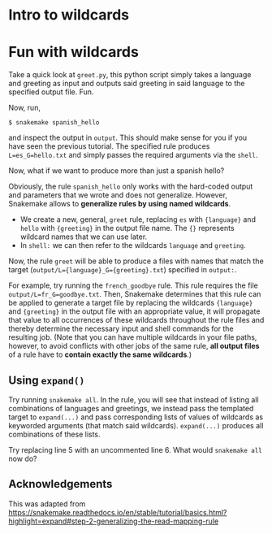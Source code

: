 # Intro to wildcards

# Fun with wildcards

Take a quick look at `greet.py`, this python script simply takes a language and greeting as input and outputs said greeting in said language to the specified output file. Fun.

Now, run,
	
	$ snakemake spanish_hello

and inspect the output in `output`. This should make sense for you if you have seen the previous tutorial. The specified rule  produces `L=es_G=hello.txt` and simply passes the required arguments via the `shell`.

Now, what if we want to produce more than just a spanish hello?

Obviously, the rule `spanish_hello` only works with the hard-coded output and parameters that we wrote and does not generalize. However, Snakemake allows to **generalize rules by using named wildcards**. 
- We create a new, general, `greet` rule, replacing `es` with `{language}` and `hello` with `{greeting}` in the output file name. The `{}` represents wildcard names that we can use later.
- In `shell:` we can then refer to the wildcards `language` and `greeting`.

Now, the rule `greet` will be able to produce a files with names that match the target (`output/L={language}_G={greeting}.txt`) specified in `output:`.

For example, try running the `french_goodbye` rule. This rule requires the file `output/L=fr_G=goodbye.txt`. Then, Snakemake determines that this rule can be applied to generate a target file by replacing the wildcards `{language}` and `{greeting}` in the output file with an appropriate value, it will propagate that value to all occurrences of these wildcards throughout the rule files and thereby determine the necessary input and shell commands for the resulting job. (Note that you can have multiple wildcards in your file paths, however, to avoid conflicts with other jobs of the same rule, **all output files** of a rule have to **contain exactly the same wildcards**.)

## Using `expand()`
Try running `snakemake all`. In the rule, you will see that instead of listing all combinations of languages and greetings, we instead pass the templated target to `expand(...)` and pass corresponding lists of values of wildcards as keyworded arguments (that match said wildcards). `expand(...)` produces all combinations of these lists.

Try replacing line 5 with an uncommented line 6. What would `snakemake all` now do?

## Acknowledgements
This was adapted from https://snakemake.readthedocs.io/en/stable/tutorial/basics.html?highlight=expand#step-2-generalizing-the-read-mapping-rule